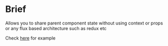 # Brief
Allows you to share parent component state without using context or props or any flux based architecture such as redux etc

Check [here](https://github.com/dreamerchandra/shared-state/blob/master/src/example/index.js) for example